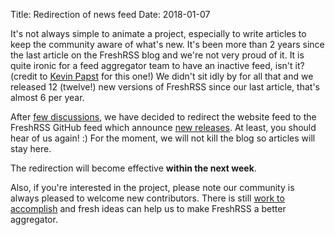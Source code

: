 Title: Redirection of news feed
Date: 2018-01-07

It's not always simple to animate a project, especially to write articles to
keep the community aware of what's new. It's been more than 2 years since the
last article on the FreshRSS blog and we're not very proud of it. It is quite
ironic for a feed aggregator team to have an inactive feed, isn't it? (credit
to [Kevin Papst](https://github.com/kevinpapst) for this one!) We didn't sit
idly by for all that and we released 12 (twelve!) new versions of FreshRSS
since our last article, that's almost 6 per year.

After [few discussions](https://github.com/FreshRSS/freshrss.org/issues/38), we
have decided to redirect the website feed to the FreshRSS GitHub feed which
announce [new releases](https://github.com/FreshRSS/FreshRSS/releases). At
least, you should hear of us again! :) For the moment, we will not kill the
blog so articles will stay here.

The redirection will become effective **within the next week**.

Also, if you're interested in the project, please note our community is always
pleased to welcome new contributors. There is still [work to accomplish](https://github.com/FreshRSS/FreshRSS/issues)
and fresh ideas can help us to make FreshRSS a better aggregator.

